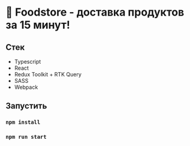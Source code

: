 # 🍕 Foodstore - доставка продуктов за 15 минут!

## Стек
- Typescript
- React
- Redux Toolkit + RTK Query
- SASS
- Webpack

## Запустить
### `npm install`
### `npm run start`

